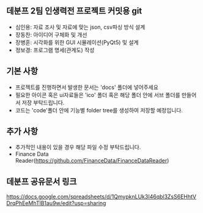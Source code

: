 ## 데분프 2팀 인생력전 프로젝트 커밋용 git
- 심인용: 자료 조사 및 자료에 맞는 json, csv파싱 방식 설계
- 장동찬: 아이디어 구체화 및 개선
- 장병훈: 시각화를 위한 GUI 시뮬레이션(PyQt5) 및 설계
- 정보경: 프로그램 명세(관계도) 작성



## 기본 사항
- 프로젝트를 진행하면서 발생한 문서는 'docs' 폴더에 넣어주세요
- 필요한 아이콘 혹은 ui자료들은 'ico' 폴더 혹은 해당 폴더 안에 서브 폴더를 만들어서 저장 부탁드립니다.
- 코드는 'code'폴더 안에 기능별 folder tree를 생성하여 저장할 예정입니다.


## 추가 사항
- 추가적인 내용이 있을 경우 해당 파일 수정 부탁드립니다.
- Finance Data Reader(https://github.com/FinanceData/FinanceDataReader)


## 데분프 공유문서 링크
https://docs.google.com/spreadsheets/d/1QmypknLUk3I46qbl3ZsS6EHhtVDrqPhEeMhTlB1au9w/edit?usp=sharing

